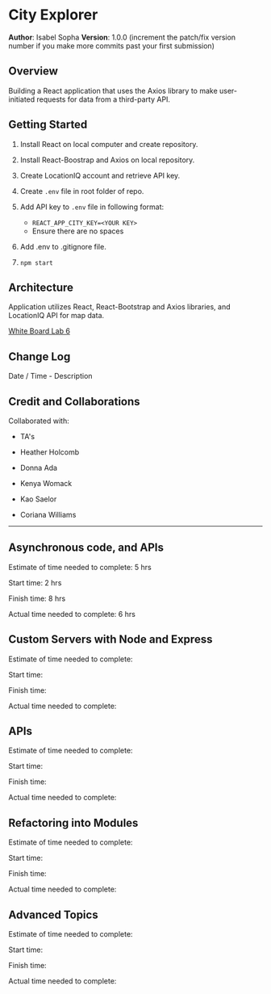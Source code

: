 # City Explorer

**Author**: Isabel Sopha
**Version**: 1.0.0 (increment the patch/fix version number if you make more commits past your first submission)

## Overview

Building a React application that uses the Axios library to make user-initiated requests for data from a third-party API.

## Getting Started

1. Install React on local computer and create repository.

1. Install React-Boostrap and Axios on local repository.

1. Create LocationIQ account and retrieve API key.

1. Create `.env` file in root folder of repo.

1. Add API key to `.env` file in following format:

    - `REACT_APP_CITY_KEY=<YOUR KEY>`
    - Ensure there are no spaces

1. Add .env to .gitignore file.

1. `npm start`

## Architecture

Application utilizes React, React-Bootstrap and Axios libraries, and LocationIQ API for map data.

[White Board Lab 6](./src/components/imgs/lab6.png)

## Change Log

Date / Time - Description

## Credit and Collaborations

Collaborated with:

- TA's

- Heather Holcomb

- Donna Ada

- Kenya Womack

- Kao Saelor

- Coriana Williams

---

## Asynchronous code, and APIs

Estimate of time needed to complete: 5 hrs

Start time: 2 hrs

Finish time: 8 hrs

Actual time needed to complete: 6 hrs

## Custom Servers with Node and Express

Estimate of time needed to complete:

Start time:

Finish time:

Actual time needed to complete:

## APIs

Estimate of time needed to complete:

Start time:

Finish time:

Actual time needed to complete:

## Refactoring into Modules

Estimate of time needed to complete:

Start time:

Finish time:

Actual time needed to complete:

## Advanced Topics

Estimate of time needed to complete:

Start time:

Finish time:

Actual time needed to complete:

